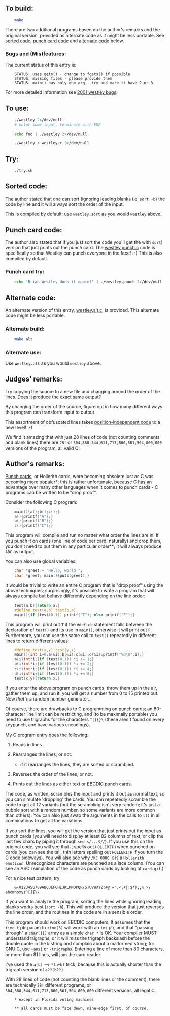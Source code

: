 ## To build:

```sh
    make
```

There are two additional programs based on the author's remarks and the original
version, provided as alternate code as it might be less portable. See [sorted
code](#sorted-code), [punch card code](#punch-card-code) and [alternate
code](#alternate-code) below.


### Bugs and (Mis)features:

The current status of this entry is:

```
    STATUS: uses gets() - change to fgets() if possible
    STATUS: missing files - please provide them
    STATUS: main() has only one arg - try and make it have 2 or 3
```

For more detailed information see [2001 westley bugs](../../bugs.html#2001_westley).


## To use:

```sh
    ./westley 2>/dev/null
    # enter some input, terminate with EOF

    echo foo | ./westley 2>/dev/null

    ./westley < westley.c 2>/dev/null
```


## Try:

```sh
    ./try.sh
```


## Sorted code:

The author stated that one can sort (ignoring leading blanks i.e. `sort -b`) the
code by line and it will always sort the order of the input.

This is compiled by default; use `westley.sort` as you would `westley` above.


## Punch card code:

The author also stated that if you just sort the code you'll get the with
`sort`) version that just prints out the punch card. The
[westley.punch.c](westley.punch.c) code is specifically so that Westley can punch
everyone in the face! :-) This is also compiled by default.


### Punch card try:

```sh
    echo 'Brian Westley does it again!' | ./westley.punch 2>/dev/null
```


## Alternate code:

An alternate version of this entry, [westley.alt.c](westley.alt.c), is provided.
This alternate code might be less portable.


### Alternate build:

```sh
    make alt
```


### Alternate use:

Use `westley.alt` as you would `westley` above.


## Judges' remarks:

Try copying the source to a new file and changing around the
order of the lines.  Does it produce the exact same output?

By changing the order of the source, figure out in how many different
ways this program can transform input to output.

This assortment of obfuscated lines takes [position-independent
code](https://en.wikipedia.org/wiki/Position-independent_code) to a new level! :-)

We find it amazing that with just 28 lines of code (not counting comments and
blank lines) there are `28!` or `304,888,344,611,713,860,501,504,000,000`
versions of the program, all valid C!


## Author's remarks:

[Punch cards](https://en.wikipedia.org/wiki/Punched_card), or Hollerith cards,
were becoming obsolete just as C was becoming more popular\*; this is rather
unfortunate, because C has an advantage over many other languages when it comes
to punch cards - C programs can be written to be "drop proof".

Consider the following C program:

```c
    main(){a();b();c();}
    a(){printf("A");}
    b(){printf("B");}
    c(){printf("C");}
```

This program will compile and run no matter what order the
lines are in.  If you punch it on cards (one line of code per
card, naturally) and drop them, you don't need to put them in
any particular order\*\*; it will always produce `ABC` as output.

You can also use global variables:

```c
    char *greet = "Hello, world!";
    char *greet; main(){puts(greet);}
```

It would be trivial to write an entire C program that is
"drop proof" using the above techniques; surprisingly, it's
possible to write a program that will always compile but
behave differently depending on the line order:

```c
    test(a,b){return a;}
    #define test(a,b) test(b,a)
    main(){if (test(0,1)) printf("T"); else printf("F");}
```

This program will print out `T` if the `#define` statement
falls between the declaration of `test()` and its use in
`main()`, otherwise it will print out `F`.  Furthermore,
you can use the same call to `test()` repeatedly in
different lines to return different values:

```c
    #define test(x,y) test(y,x)
    main(){int i=0;a(&i);b(&i);c(&i);d(&i);printf("%d\n",i);}
    a(i)int*i;{if (test(0,1)) *i += 1;}
    b(i)int*i;{if (test(0,1)) *i += 2;}
    c(i)int*i;{if (test(0,1)) *i += 4;}
    d(i)int*i;{if (test(0,1)) *i += 8;}
    test(x,y){return x;}
```

If you enter the above program on punch cards, throw them
up in the air, gather them up, and run it, you will get
a number from 0 to 15 printed out.  Now *that's* a random
number generator...

Of course, there are drawbacks to C programming on punch
cards; an 80-character line limit can be restricting, and
(to be maximally portable) you need to use trigraphs for
the characters `^[]{}\` (these aren't found on every
keypunch, and have various encodings).

My C program entry does the following:

1. Reads in lines.

2. Rearranges the lines, or not.
    - if it rearranges the lines, they are sorted or scrambled.

3. Reverses the order of the lines, or not.

4. Prints out the lines as either text or
[EBCDIC](https://en.wikipedia.org/wiki/EBCDIC) punch cards.

The code, as written, scrambles the input and prints it out
as normal text, so you can simulate 'dropping' the cards.
You can repeatedly scramble the code to get all 12 variants
(but the scrambling isn't very random; it's just a bubble
sort with a random number, so some variants are more common
than others).  You can also just swap the arguments in the
calls to `t()` in all combinations to get all the variations.

If you sort the lines, you will get the version that just
prints out the input as punch cards (you will need to display
at least 82 columns of text, or clip the last few chars by
piping it through `sed s/...$//`).  If you use this on the
original code, you will see that it spells out `HOLLERITH`
when punched on cards (you can see the tall, thin letters
spelling out `HOLLERITH` if you turn the C code sideways).
You will also see why `/KC 0000 K` is a `Hollerith emoticon`.
Unrecognized characters are punched as a lace column.
(You can see an ASCII simulation of the code as punch cards
by looking at `card.gif`.)

For a nice test pattern, try

```
    &-0123456789ABCDEFGHIJKLMNOPQR/STUVWXYZ:#@'=".<(+|!$*);,%_>?abcmnoxyz^[]{}\
```

If you want to analyze the program, sorting the lines while
ignoring leading blanks works best (`sort -b`).  This will
produce the version that just reverses the line order, and
the routines in the code are in a sensible order.

This program should work on EBCDIC computers.  It assumes
that the `time_t` ptr param to `time(3)` will work with an `int`
ptr, and that "passing through" a `char[][]` array as a simple
`char *` is OK.  Your compiler MUST understand trigraphs, or it
will miss the trigraph backslash before the double quote in
the `K` string and complain about a malformed string; for GNU
C, use `-ansi` or `-trigraphs`.  Entering a line of more than 80
characters, or more than 81 lines, will jam the card reader.

I've used the `a[b]` ==> `*(a+b)` trick, because this is
actually shorter than the trigraph version of `a??(b??)`.

With 28 lines of code (not counting the blank lines or the
comment), there are technically `28!` different programs, or
`304,888,344,611,713,860,501,504,000,000` different versions,
all legal C.

```
    * except in Florida voting machines

    ** all cards must be face down, nine-edge first, of course.
```


<!--

    Copyright © 1984-2024 by Landon Curt Noll. All Rights Reserved.

    You are free to share and adapt this file under the terms of this license:

	Creative Commons Attribution-ShareAlike 4.0 International (CC BY-SA 4.0)

    For more information, see:

	https://creativecommons.org/licenses/by-sa/4.0/

-->
